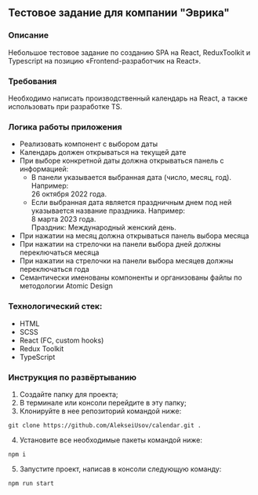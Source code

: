 ## Тестовое задание для компании "Эврика"

### Описание

Небольшое тестовое задание по созданию SPA на React, ReduxToolkit и Typescript на позицию «Frontend-разработчик на React».

### Требования

Необходимо написать производственный календарь на React, а также использовать при разработке TS.

### Логика работы приложения

- Реализовать компонент с выбором даты
- Календарь должен открываться на текущей дате
- При выборе конкретной даты должна открываться панель с информацией:
  + В панели указывается выбранная дата (число, месяц, год).\
  Например:\
  26 октября 2022 года.
  + Если выбранная дата является праздничным днем под ней указывается название праздника.
  Например:\
  8 марта 2023 года.\
  Праздник: Международный женский день.
- При нажатии на месяц должна открываться панель выбора месяца
- При нажатии на стрелочки на панели выбора дней должны переключаться месяца
- При нажатии на стрелочки на панели выбора месяцев должны переключаться года
- Семантически именованы компоненты и организованы файлы по методологии Atomic Design

### Технологический стек:

- HTML
- SCSS
- React (FC, custom hooks)
- Redux Toolkit
- TypeScript

### Инструкция по развёртыванию

1. Создайте папку для проекта;
2. В терминале или консоли перейдите в эту папку;
3. Клонируйте в нее репозиторий командой ниже:

```
git clone https://github.com/AlekseiUsov/calendar.git .
```

4. Установите все необходимые пакеты командой ниже:

```
npm i
```

5. Запустите проект, написав в консоли следующую команду:

```
npm run start
```
